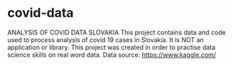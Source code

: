 # covid-data
ANALYSIS OF COVID DATA SLOVAKIA 
This project contains data and code used to process analysis of covid 19 cases in Slovakia.
It is NOT an application or library.
This project was created in order to practise data science skills on real word data.
Data source: https://www.kaggle.com/





